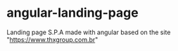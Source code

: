 # angular-landing-page
Landing page S.P.A made with angular based on the site "https://www.thxgroup.com.br"
